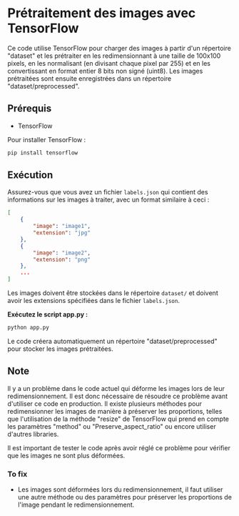 # Prétraitement des images avec TensorFlow

Ce code utilise TensorFlow pour charger des images à partir d'un répertoire "dataset" et les prétraiter en les redimensionnant à une taille de 100x100 pixels, en les normalisant (en divisant chaque pixel par 255) et en les convertissant en format entier 8 bits non signé (uint8). Les images prétraitées sont ensuite enregistrées dans un répertoire "dataset/preprocessed".

## Prérequis

- TensorFlow

Pour installer TensorFlow :

```bash
pip install tensorflow
```

## Exécution

Assurez-vous que vous avez un fichier `labels.json` qui contient des informations sur les images à traiter, avec un format similaire à ceci :

```json
[
    {
        "image": "image1",
        "extension": "jpg"
    },
    {
        "image": "image2",
        "extension": "png"
    },
    ...
]
```

Les images doivent être stockées dans le répertoire `dataset/` et doivent avoir les extensions spécifiées dans le fichier `labels.json`.

**Exécutez le script app.py :**

```bash
python app.py
```

Le code créera automatiquement un répertoire "dataset/preprocessed" pour stocker les images prétraitées.

## Note

Il y a un problème dans le code actuel qui déforme les images lors de leur redimensionnement. Il est donc nécessaire de résoudre ce problème avant d'utiliser ce code en production. Il existe plusieurs méthodes pour redimensionner les images de manière à préserver les proportions, telles que l'utilisation de la méthode "resize" de TensorFlow qui prend en compte les paramètres "method" ou "Preserve_aspect_ratio" ou encore utiliser d'autres libraries.

Il est important de tester le code après avoir réglé ce problème pour vérifier que les images ne sont plus déformées.

### To fix

- Les images sont déformées lors du redimensionnement, il faut utiliser une autre méthode ou des paramètres pour préserver les proportions de l'image pendant le redimensionnement.
